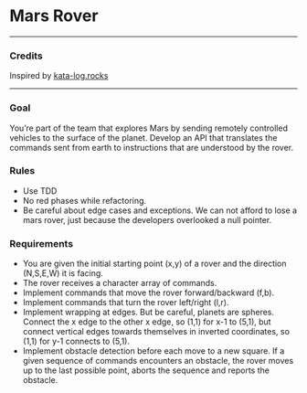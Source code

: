 # Mars Rover

___________________

### Credits

Inspired by [kata-log.rocks](https://kata-log.rocks/mars-rover-kata)
___

### Goal

You’re part of the team that explores Mars by sending remotely controlled vehicles to the surface of the
planet.
Develop an API that translates the commands sent from earth to instructions that are understood by the rover.

### Rules

- Use TDD
- No red phases while refactoring.
- Be careful about edge cases and exceptions. We can not afford to lose a mars rover, just because the
  developers overlooked a null pointer.

### Requirements

- You are given the initial starting point (x,y) of a rover and the direction (N,S,E,W) it is facing.
- The rover receives a character array of commands.
- Implement commands that move the rover forward/backward (f,b).
- Implement commands that turn the rover left/right (l,r).
- Implement wrapping at edges. But be careful, planets are spheres. Connect the x edge to the other x edge,
  so (1,1) for x-1 to (5,1), but connect vertical edges towards themselves in inverted coordinates, so (1,1)
  for y-1 connects to (5,1).
- Implement obstacle detection before each move to a new square. If a given sequence of commands encounters an
  obstacle, the rover moves up to the last possible point, aborts the sequence and reports the obstacle.